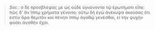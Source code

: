 

>  *Soc.*: ὁ δὲ προσβλέψας με ὡς οὐδὲ ὑγιαίνοντα τῷ ἐρωτήματι εἶπε: πῶς δ' ἂν ἵππῳ χρήματα γένοιτο; οὕτω δὴ ἐγὼ ἀνέκυψα ἀκούσας ὅτι ἐστὶν ἄρα θεμιτὸν καὶ πένητι ἵππῳ ἀγαθῷ γενέσθαι, εἰ τὴν ψυχὴν φύσει ἀγαθὴν ἔχοι.